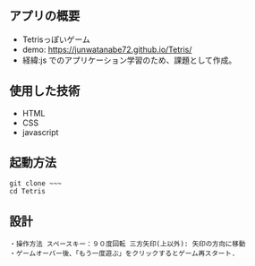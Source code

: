 ## アプリの概要

- Tetrisっぽいゲーム
- demo: https://junwatanabe72.github.io/Tetris/
- 経緯:js でのアプリケーション学習のため、課題として作成。

## 使用した技術

- HTML
- CSS
- javascript

## 起動方法

```
git clone ~~~
cd Tetris

```

## 設計

```
・操作方法 スペースキー：９０度回転 三方矢印(上以外): 矢印の方向に移動
・ゲームオーバー後、「もう一度遊ぶ」をクリックするとゲーム再スタート.  
```